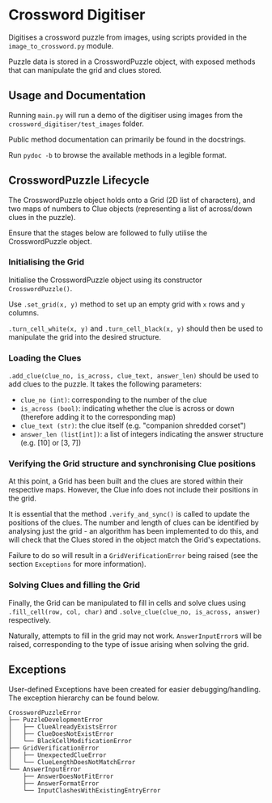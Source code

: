 # Crossword Digitiser

Digitises a crossword puzzle from images, using scripts provided in the `image_to_crossword.py` module.

Puzzle data is stored in a CrosswordPuzzle object, with exposed methods that can manipulate the grid and clues stored.

## Usage and Documentation

Running `main.py` will run a demo of the digitiser using images from the `crossword_digitiser/test_images` folder.

Public method documentation can primarily be found in the docstrings.

Run `pydoc -b` to browse the available methods in a legible format.

## CrosswordPuzzle Lifecycle

The CrosswordPuzzle object holds onto a Grid (2D list of characters), and two maps of numbers to Clue objects (representing a list of across/down clues in the puzzle).

Ensure that the stages below are followed to fully utilise the CrosswordPuzzle object.

### Initialising the Grid

Initialise the CrosswordPuzzle object using its constructor `CrosswordPuzzle()`.

Use `.set_grid(x, y)` method to set up an empty grid with `x` rows and `y` columns.

`.turn_cell_white(x, y)` and `.turn_cell_black(x, y)` should then be used to manipulate the grid into the desired structure.

### Loading the Clues

`.add_clue(clue_no, is_across, clue_text, answer_len)` should be used to add clues to the puzzle. It takes the following parameters:
- `clue_no (int)`: corresponding to the number of the clue
- `is_across (bool)`: indicating whether the clue is across or down (therefore adding it to the corresponding map)
- `clue_text (str)`: the clue itself (e.g. "companion shredded corset")
- `answer_len (list[int])`: a list of integers indicating the answer structure (e.g. [10] or [3, 7])

### Verifying the Grid structure and synchronising Clue positions

At this point, a Grid has been built and the clues are stored within their respective maps. However, the Clue info does not include their positions in the grid.

It is essential that the method `.verify_and_sync()` is called to update the positions of the clues.
The number and length of clues can be identified by analysing just the grid - an algorithm has been implemented to do this, and will check that the Clues stored in the object match the Grid's expectations.

Failure to do so will result in a `GridVerificationError` being raised (see the section `Exceptions` for more information).

### Solving Clues and filling the Grid

Finally, the Grid can be manipulated to fill in cells and solve clues using `.fill_cell(row, col, char)` and `.solve_clue(clue_no, is_across, answer)` respectively.

Naturally, attempts to fill in the grid may not work. `AnswerInputError`s will be raised, corresponding to the type of issue arising when solving the grid.

## Exceptions
User-defined Exceptions have been created for easier debugging/handling. The exception hierarchy can be found below.

```
CrosswordPuzzleError
├── PuzzleDevelopmentError
│   ├── ClueAlreadyExistsError
│   ├── ClueDoesNotExistError
│   └── BlackCellModificationError
├── GridVerificationError
│   ├── UnexpectedClueError
│   └── ClueLengthDoesNotMatchError
└── AnswerInputError
    ├── AnswerDoesNotFitError
    ├── AnswerFormatError
    └── InputClashesWithExistingEntryError
```